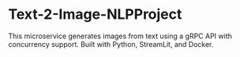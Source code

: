 # Text-2-Image-NLPProject

This microservice generates images from text using a gRPC API with concurrency support. Built with Python, StreamLit, and Docker.
